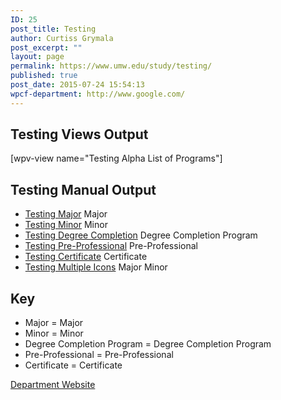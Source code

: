 ```yaml
---
ID: 25
post_title: Testing
author: Curtiss Grymala
post_excerpt: ""
layout: page
permalink: https://www.umw.edu/study/testing/
published: true
post_date: 2015-07-24 15:54:13
wpcf-department: http://www.google.com/
---
```

<h2>Testing Views Output</h2>
[wpv-view name="Testing Alpha List of Programs"]
<h2>Testing Manual Output</h2>
<ul>
	<li><a href="#">Testing Major</a> <span class="program-icon major"><span class="hidden">Major</span></span></li>
	<li><a href="#">Testing Minor</a> <span class="program-icon minor"><span class="hidden">Minor</span></span></li>
	<li><a href="#">Testing Degree Completion</a> <span class="program-icon completion"><span class="hidden">Degree Completion Program</span></span></li>
	<li><a href="#">Testing Pre-Professional</a> <span class="program-icon pre-professional"><span class="hidden">Pre-Professional</span></span></li>
	<li><a href="#">Testing Certificate</a> <span class="program-icon certificate"><span class="hidden">Certificate</span></span></li>
	<li><a href="#">Testing Multiple Icons</a> <span class="program-icon major"><span class="hidden">Major</span></span> <span class="program-icon minor"><span class="hidden">Minor</span></span></li>
</ul>
<h2>Key</h2>
<ul>
	<li><span class="program-icon major"><span class="hidden">Major</span></span> = Major</li>
	<li><span class="program-icon minor"><span class="hidden">Minor</span></span> = Minor</li>
	<li><span class="program-icon completion"><span class="hidden">Degree Completion Program</span></span> = Degree Completion Program</li>
	<li><span class="program-icon pre-professional"><span class="hidden">Pre-Professional</span></span> = Pre-Professional</li>
	<li><span class="program-icon certificate"><span class="hidden">Certificate</span></span> = Certificate</li>
</ul>
<!-- End Types Custom Fields -->
<!-- Types Custom Fields: -->

<!-- department -->
<a href="http://www.google.com/" class="button">Department Website</a>
<!-- End department -->

<!-- End Types Custom Fields -->